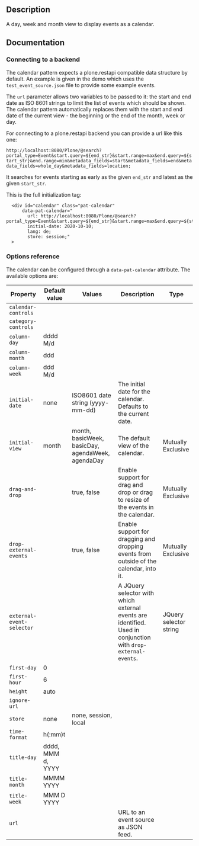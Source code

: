 ## Description

A day, week and month view to display events as a calendar.

## Documentation


### Connecting to a backend

The calendar pattern expects a plone.restapi compatible data structure by default.
An example is given in the demo which uses the ``test_event_source.json`` file to provide some example events.

The ``url`` parameter allows two variables to be passed to it: the start and end date as ISO 8601 strings to limit the list of events which should be shown.
The calendar pattern automatically replaces them with the start and end date of the current view - the beginning or the end of the month, week or day.

For connecting to a plone.restapi backend you can provide a url like this one:

`http://localhost:8080/Plone/@search?portal_type=Event&start.query=${end_str}&start.range=max&end.query=${start_str}&end.range=min&metadata_fields=start&metadata_fields=end&metadata_fields=whole_day&metadata_fields=location;`

It searches for events starting as early as the given ``end_str`` and latest as the given ``start_str``.

This is the full initialization tag:
```
  <div id="calendar" class="pat-calendar"
      data-pat-calendar="
        url: http://localhost:8080/Plone/@search?portal_type=Event&start.query=${end_str}&start.range=max&end.query=${start_str}&end.range=min&metadata_fields=start&metadata_fields=end&metadata_fields=whole_day&metadata_fields=location;
        initial-date: 2020-10-10;
        lang: de;
        store: session;"
  >
```


### Options reference

The calendar can be configured through a `data-pat-calendar` attribute. The available options are:

| Property                  | Default value     | Values                                            | Description                                                                                                   | Type                   |
| ------------------------- | ----------------- | ------------------------------------------------- | ------------------------------------------------------------------------------------------------------------- | ---------------------- |
| `calendar-controls`       |                   |                                                   |
| `category-controls`       |                   |                                                   |
| `column-day`              | dddd M/d          |                                                   |
| `column-month`            | ddd               |                                                   |
| `column-week`             | ddd M/d           |                                                   |
| `initial-date`            | none              | ISO8601 date string (yyyy-mm-dd)                  | The initial date for the calendar. Defaults to the current date.
| `initial-view`            | month             | month, basicWeek, basicDay, agendaWeek, agendaDay | The default view of the calendar.                                                                             | Mutually Exclusive     |
| `drag-and-drop`           |                   | true, false                                       | Enable support for drag and drop or drag to resize of the events in the calendar.                             | Mutually Exclusive     |
| `drop-external-events`    |                   | true, false                                       | Enable support for dragging and dropping events from outside of the calendar, into it.                        | Mutually Exclusive     |
| `external-event-selector` |                   |                                                   | A JQuery selector with which external events are identified. Used in conjunction with `drop-external-events`. | JQuery selector string |
| `first-day`               | 0                 |                                                   |
| `first-hour`              | 6                 |                                                   |
| `height`                  | auto              |                                                   |
| `ignore-url`              |                   |                                                   |
| `store`                   | none              | none, session, local                              |
| `time-format`             | h(:mm)t           |                                                   |
| `title-day`               | dddd, MMM d, YYYY |                                                   |
| `title-month`             | MMMM YYYY         |                                                   |
| `title-week`              | MMM D YYYY        |                                                   |
| `url`                     |                   |                                                   | URL to an event source as JSON feed.

